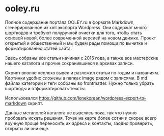 # ooley.ru

Полное содержание портала OOLEY.ru в формате Markdown, сгенерированное из xml экспорта Wordpress. Они содержат много шорткодов и требуют полуручной очистки для того, чтобы стать основой новой, более современной версией на новом движке. Проект открытый и общественный и мы будем рады помощи по вычитке и форматированию статей сайта.

Здесь собраны все статьи начиная с 2015 года, а также все мастерские нашего каталога и прочие сохранившиеся в архивах записи.

Скрипт вполне неплохо вывел и разложил статьи по годам и названиям. Картинки удобно сложены в папках image рядом с записями. В md файлах категории и теги собраны во frontmatter. Нужно только убрать шорткоды и отформатировать тексты.

Использовался https://github.com/lonekorean/wordpress-export-to-markdown скрипт.

Данные метаполей каталога не вывелись пока, так что нужно пробовать искать решения. Точек на карте более сотни и скорее всего вручную проще переносить их адреса и контакты, заодно проверить, открыты ли они еще.
